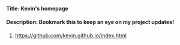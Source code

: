 
#### Title: Kevin's homepage
#### Description: Bookmark this to keep an eye on my project updates!

1. https://github.com/kevin.github.io/index.html
